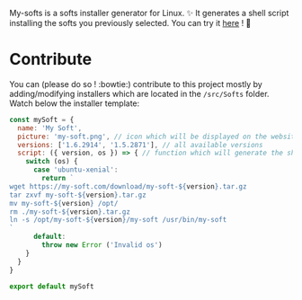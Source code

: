 My-softs is a softs installer generator for Linux. :sparkles:
It generates a shell script installing the softs you previously selected.
You can try it [here](https://kozlown.github.io/my-softs/) ! :running:

# Contribute

You can (please do so ! :bowtie:) contribute to this project mostly by adding/modifying installers
which are located in the `/src/Softs` folder.
Watch below the installer template:

```javascript
const mySoft = {
  name: 'My Soft',
  picture: 'my-soft.png', // icon which will be displayed on the website
  versions: ['1.6.2914', '1.5.2871'], // all available versions
  script: ({ version, os }) => { // function which will generate the shell script depending of soft version and os
    switch (os) {
      case 'ubuntu-xenial':
        return `
wget https://my-soft.com/download/my-soft-${version}.tar.gz
tar zxvf my-soft-${version}.tar.gz
mv my-soft-${version} /opt/
rm ./my-soft-${version}.tar.gz
ln -s /opt/my-soft-${version}/my-soft /usr/bin/my-soft
`
      default:
        throw new Error ('Invalid os')
    }
  }
}

export default mySoft
```
